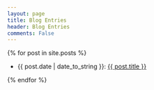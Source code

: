 ```yaml
---
layout: page
title: Blog Entries
header: Blog Entries
comments: False
---
```


{% for post in site.posts %}

<div class="indexpost">
    <ul>
        <li>
            {{ post.date | date_to_string }}:
                <a href="{{ post.url }}">{{ post.title }}</a>
        </li>
    </ul>
</div>

{% endfor %}
